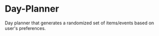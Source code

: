 # Day-Planner
Day planner that generates a randomized set of items/events based on user's preferences.
